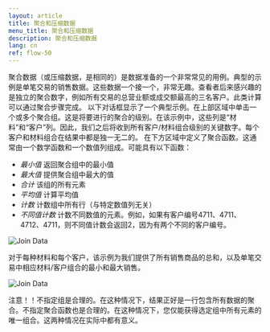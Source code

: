 ```yaml
---
layout: article
title: 聚合和压缩数据
menu_title: 聚合和压缩数据
description: 聚合和压缩数据
lang: cn
ref: flow-50
---
```

聚合数据（或压缩数据，是相同的）是数据准备的一个非常常见的用例。典型的示例是单笔交易的销售数据。这些数据一个接一个，非常无趣。查看者后来感兴趣的是独立的聚合数字，例如所有交易的总营业额或成交额最高的三名客户。此类计算可以通过聚合步骤完成。
以下对话框显示了一个典型示例。在上部区域中单击一个或多个聚合组。这是将要进行的聚合的级别。在该示例中，这些列是“材料”和“客户”列。因此，我们之后将收到所有客户/材料组合级别的关键数字。每个客户和材料组合在结果中都是独一无二的。
在下方区域中定义了聚合函数。这通常由一个数学函数和一个数值列组成。可能具有以下函数：

* *最小值* 返回聚合组中的最小值
* *最大值* 提供聚合组中最大的值
* *合计* 该组的所有元素
* *平均值* 计算平均值
* *计数* 计数组中所有行（与特定数值列无关）
* *不同值计数* 计数不同数值的元素。例如，如果有客户编号4711、4711、4712、4711，则不同值计数会返回2，因为有两个不同的客户编号。

![Join Data](/assets/images/dataflows/dataflows-aggregate01.png)

对于每种材料和每个客户，该示例为我们提供了所有销售商品的总和，以及单笔交易中相应材料/客户组合的最小和最大销售。

![Join Data](/assets/images/dataflows/dataflows-aggregate02.png)

注意！！不指定组是合理的。在这种情况下，结果正好是一行包含所有数据的聚合。不指定聚合函数也是合理的。在这种情况下，您仅能获得选定组中所有元素的唯一组合。这两种情况在实际中都有意义。
